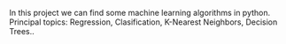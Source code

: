 In this project we can find some machine learning algorithms in python. Principal topics: Regression, Clasification, K-Nearest Neighbors, Decision Trees..
